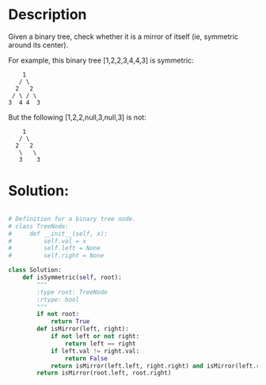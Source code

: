 # Description

Given a binary tree, check whether it is a mirror of itself (ie, symmetric around its center).

For example, this binary tree [1,2,2,3,4,4,3] is symmetric:
```
    1
   / \
  2   2
 / \ / \
3  4 4  3
```

But the following [1,2,2,null,3,null,3] is not:

```
    1
   / \
  2   2
   \   \
   3    3
``` 

# Solution:

```python

# Definition for a binary tree node.
# class TreeNode:
#     def __init__(self, x):
#         self.val = x
#         self.left = None
#         self.right = None

class Solution:
    def isSymmetric(self, root):
        """
        :type root: TreeNode
        :rtype: bool
        """
        if not root:
            return True
        def isMirror(left, right):
            if not left or not right:
                return left == right
            if left.val != right.val:
                return False
            return isMirror(left.left, right.right) and isMirror(left.right, right.left)
        return isMirror(root.left, root.right)
```        
